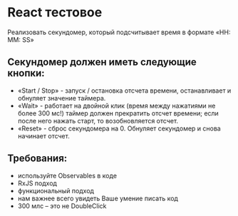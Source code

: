 # React тестовое 
Реализовать секундомер, который подсчитывает время в формате «HH: MM: SS»

## Секундомер должен иметь следующие кнопки:
* «Start / Stop» - запуск / остановка отсчета времени, останавливает и обнуляет значение таймера.
* «Wait» - работает на двойной клик (время между нажатиями не более 300 мс!) таймер должен прекратить отсчет времени; если после него нажать старт, то возобновляется отсчет.
* «Reset» - сброс секундомера  на 0.  Обнуляет секундомер и снова начинает отсчет.

## Требования:
 - используйте Observables в коде
 - RxJS подход
 - функциональный подход
 - нам важнее всего увидеть Ваше умение писать код
 - 300 млс – это не DoubleClick